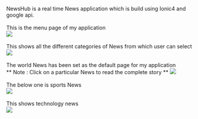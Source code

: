 NewsHub is a real time News application which is build using Ionic4 and google api.<br/>
<br/>
This is the menu page of my application<br/>
![](1.jpg)
<br/>
<br/>
This shows all the different categories of News from which user can select 
<br/>
![](2Categories.jpg)
<br/>
<br/>
The world News has been set as the default page for my application
<br/>
** Note : Click on a particular News to read the complete story **
![](3DefaultPageWorldNews.jpg)
<br/>
<br/>
The below one is sports News
<br/>
![](4sportsNews.jpg)
<br/>
<br/>
This shows technology news 
<br/>
![](5technologyNews.jpg)

